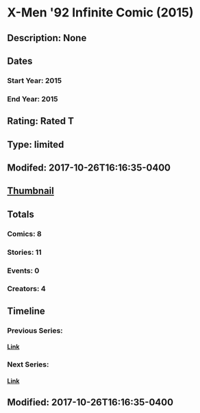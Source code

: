 # X-Men '92 Infinite Comic (2015)
## Description: None
## Dates
### Start Year: 2015
### End Year: 2015
## Rating: Rated T
## Type: limited
## Modifed: 2017-10-26T16:16:35-0400
## [Thumbnail](http://i.annihil.us/u/prod/marvel/i/mg/d/d0/56943263c6157.jpg)
## Totals
### Comics: 8
### Stories: 11
### Events: 0
### Creators: 4
## Timeline
### Previous Series: 
#### [Link]()
### Next Series: 
#### [Link]()
## Modified: 2017-10-26T16:16:35-0400